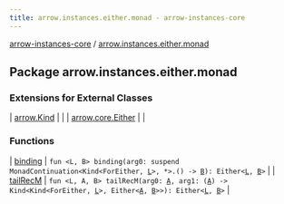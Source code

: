 ```yaml
---
title: arrow.instances.either.monad - arrow-instances-core
---
```


[arrow-instances-core](../index.html) / [arrow.instances.either.monad](./index.html)

## Package arrow.instances.either.monad

### Extensions for External Classes

| [arrow.Kind](arrow.-kind/index.html) |  |
| [arrow.core.Either](arrow.core.-either/index.html) |  |

### Functions

| [binding](binding.html) | `fun <L, B> binding(arg0: suspend MonadContinuation<Kind<ForEither, `[`L`](binding.html#L)`>, *>.() -> `[`B`](binding.html#B)`): Either<`[`L`](binding.html#L)`, `[`B`](binding.html#B)`>` |
| [tailRecM](tail-rec-m.html) | `fun <L, A, B> tailRecM(arg0: `[`A`](tail-rec-m.html#A)`, arg1: (`[`A`](tail-rec-m.html#A)`) -> Kind<Kind<ForEither, `[`L`](tail-rec-m.html#L)`>, Either<`[`A`](tail-rec-m.html#A)`, `[`B`](tail-rec-m.html#B)`>>): Either<`[`L`](tail-rec-m.html#L)`, `[`B`](tail-rec-m.html#B)`>` |

